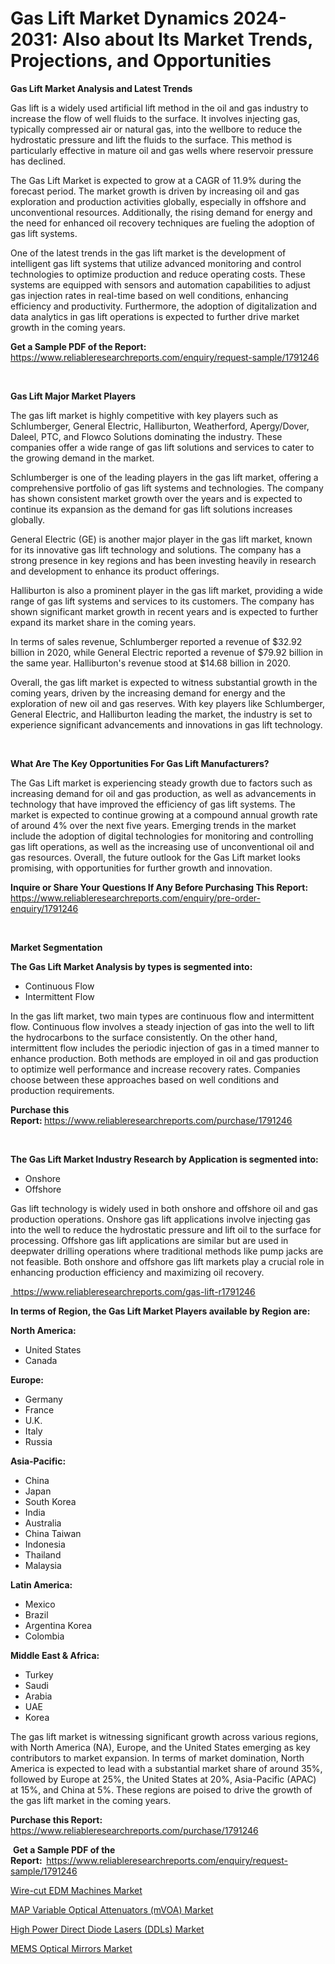 <p><h1>Gas Lift Market Dynamics 2024-2031: Also about Its Market Trends, Projections, and Opportunities</h1></p><p><strong>Gas Lift Market Analysis and Latest Trends</strong></p>
<p><p>Gas lift is a widely used artificial lift method in the oil and gas industry to increase the flow of well fluids to the surface. It involves injecting gas, typically compressed air or natural gas, into the wellbore to reduce the hydrostatic pressure and lift the fluids to the surface. This method is particularly effective in mature oil and gas wells where reservoir pressure has declined.</p><p>The Gas Lift Market is expected to grow at a CAGR of 11.9% during the forecast period. The market growth is driven by increasing oil and gas exploration and production activities globally, especially in offshore and unconventional resources. Additionally, the rising demand for energy and the need for enhanced oil recovery techniques are fueling the adoption of gas lift systems.</p><p>One of the latest trends in the gas lift market is the development of intelligent gas lift systems that utilize advanced monitoring and control technologies to optimize production and reduce operating costs. These systems are equipped with sensors and automation capabilities to adjust gas injection rates in real-time based on well conditions, enhancing efficiency and productivity. Furthermore, the adoption of digitalization and data analytics in gas lift operations is expected to further drive market growth in the coming years.</p></p>
<p><strong>Get a Sample PDF of the Report:&nbsp;</strong> <a href="https://www.reliableresearchreports.com/enquiry/request-sample/1791246">https://www.reliableresearchreports.com/enquiry/request-sample/1791246</a></p>
<p>&nbsp;</p>
<p><strong>Gas Lift Major Market Players</strong></p>
<p><p>The gas lift market is highly competitive with key players such as Schlumberger, General Electric, Halliburton, Weatherford, Apergy/Dover, Daleel, PTC, and Flowco Solutions dominating the industry. These companies offer a wide range of gas lift solutions and services to cater to the growing demand in the market.</p><p>Schlumberger is one of the leading players in the gas lift market, offering a comprehensive portfolio of gas lift systems and technologies. The company has shown consistent market growth over the years and is expected to continue its expansion as the demand for gas lift solutions increases globally.</p><p>General Electric (GE) is another major player in the gas lift market, known for its innovative gas lift technology and solutions. The company has a strong presence in key regions and has been investing heavily in research and development to enhance its product offerings.</p><p>Halliburton is also a prominent player in the gas lift market, providing a wide range of gas lift systems and services to its customers. The company has shown significant market growth in recent years and is expected to further expand its market share in the coming years.</p><p>In terms of sales revenue, Schlumberger reported a revenue of $32.92 billion in 2020, while General Electric reported a revenue of $79.92 billion in the same year. Halliburton's revenue stood at $14.68 billion in 2020.</p><p>Overall, the gas lift market is expected to witness substantial growth in the coming years, driven by the increasing demand for energy and the exploration of new oil and gas reserves. With key players like Schlumberger, General Electric, and Halliburton leading the market, the industry is set to experience significant advancements and innovations in gas lift technology.</p></p>
<p>&nbsp;</p>
<p><strong>What Are The Key Opportunities For Gas Lift Manufacturers?</strong></p>
<p><p>The Gas Lift market is experiencing steady growth due to factors such as increasing demand for oil and gas production, as well as advancements in technology that have improved the efficiency of gas lift systems. The market is expected to continue growing at a compound annual growth rate of around 4% over the next five years. Emerging trends in the market include the adoption of digital technologies for monitoring and controlling gas lift operations, as well as the increasing use of unconventional oil and gas resources. Overall, the future outlook for the Gas Lift market looks promising, with opportunities for further growth and innovation.</p></p>
<p><strong>Inquire or Share Your Questions If Any Before Purchasing This Report:</strong> <a href="https://www.reliableresearchreports.com/enquiry/pre-order-enquiry/1791246">https://www.reliableresearchreports.com/enquiry/pre-order-enquiry/1791246</a></p>
<p>&nbsp;</p>
<p><strong>Market Segmentation</strong></p>
<p><strong>The Gas Lift Market Analysis by types is segmented into:</strong></p>
<p><ul><li>Continuous Flow</li><li>Intermittent Flow</li></ul></p>
<p><p>In the gas lift market, two main types are continuous flow and intermittent flow. Continuous flow involves a steady injection of gas into the well to lift the hydrocarbons to the surface consistently. On the other hand, intermittent flow includes the periodic injection of gas in a timed manner to enhance production. Both methods are employed in oil and gas production to optimize well performance and increase recovery rates. Companies choose between these approaches based on well conditions and production requirements.</p></p>
<p><strong>Purchase this Report:&nbsp;</strong><a href="https://www.reliableresearchreports.com/purchase/1791246">https://www.reliableresearchreports.com/purchase/1791246</a></p>
<p>&nbsp;</p>
<p><strong>The Gas Lift Market Industry Research by Application is segmented into:</strong></p>
<p><ul><li>Onshore</li><li>Offshore</li></ul></p>
<p><p>Gas lift technology is widely used in both onshore and offshore oil and gas production operations. Onshore gas lift applications involve injecting gas into the well to reduce the hydrostatic pressure and lift oil to the surface for processing. Offshore gas lift applications are similar but are used in deepwater drilling operations where traditional methods like pump jacks are not feasible. Both onshore and offshore gas lift markets play a crucial role in enhancing production efficiency and maximizing oil recovery.</p></p>
<p><a href="https://www.reliableresearchreports.com/gas-lift-r1791246">&nbsp;https://www.reliableresearchreports.com/gas-lift-r1791246</a></p>
<p><strong>In terms of Region, the Gas Lift Market Players available by Region are:</strong></p>
<p>
    <p> <strong> North America: </strong>
        <ul>
            <li>United States</li>
            <li>Canada</li>
        </ul>
        </p> 
    <p> <strong> Europe: </strong>
        <ul>
            <li>Germany</li>
            <li>France</li>
            <li>U.K.</li>
            <li>Italy</li>
            <li>Russia</li>
        </ul>
        </p> 
    <p> <strong> Asia-Pacific: </strong>
        <ul>
            <li>China</li>
            <li>Japan</li>
            <li>South Korea</li>
            <li>India</li>
            <li>Australia</li>
            <li>China Taiwan</li>
            <li>Indonesia</li>
            <li>Thailand</li>
            <li>Malaysia</li>
        </ul>
        </p> 
    <p> <strong> Latin America: </strong>
        <ul>
            <li>Mexico</li>
            <li>Brazil</li>
            <li>Argentina Korea</li>
            <li>Colombia</li>
        </ul>
        </p> 
    <p> <strong> Middle East & Africa: </strong>
        <ul>
            <li>Turkey</li>
            <li>Saudi</li>
            <li>Arabia</li>
            <li>UAE</li>
            <li>Korea</li>
        </ul>
    </p>
    </p>
<p><p>The gas lift market is witnessing significant growth across various regions, with North America (NA), Europe, and the United States emerging as key contributors to market expansion. In terms of market domination, North America is expected to lead with a substantial market share of around 35%, followed by Europe at 25%, the United States at 20%, Asia-Pacific (APAC) at 15%, and China at 5%. These regions are poised to drive the growth of the gas lift market in the coming years.</p></p>
<p><strong>Purchase this Report: </strong><a href="https://www.reliableresearchreports.com/purchase/1791246">https://www.reliableresearchreports.com/purchase/1791246</a></p>
<p>&nbsp;<strong>Get a Sample PDF of the Report:&nbsp;&nbsp;</strong><a href="https://www.reliableresearchreports.com/enquiry/request-sample/1791246">https://www.reliableresearchreports.com/enquiry/request-sample/1791246</a></p>
<p><strong></strong></p>
<p><p><a href="https://issuu.com/reportprime-2/docs/wire-cut-edm-machines-market-size-2030.pptx">Wire-cut EDM Machines Market</a></p><p><a href="https://github.com/gcimaudf65/Market-Research-Report-List-1/blob/main/map-variable-optical-attenuators-mvoa-market.md">MAP Variable Optical Attenuators (mVOA) Market</a></p><p><a href="https://www.linkedin.com/pulse/global-high-power-direct-diode-lasers-ddls-market-projected-6jimf">High Power Direct Diode Lasers (DDLs) Market</a></p><p><a href="https://github.com/sardarp081/Market-Research-Report-List-1/blob/main/mems-optical-mirrors-market.md">MEMS Optical Mirrors Market</a></p></p>